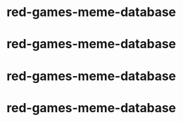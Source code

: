 # red-games-meme-database
# red-games-meme-database
# red-games-meme-database
# red-games-meme-database
